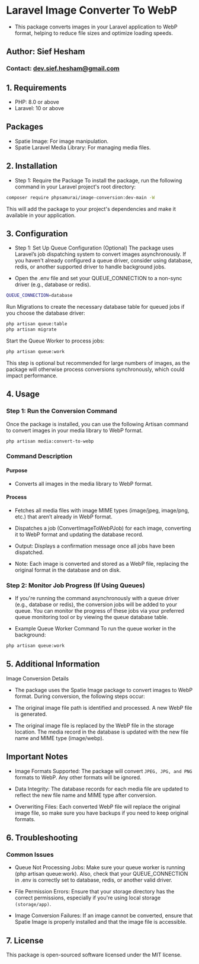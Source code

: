 # Laravel Image Converter To WebP

- This package converts images in your Laravel application to WebP format, helping to reduce file sizes and optimize loading speeds.

## Author: Sief Hesham

### Contact: <dev.sief.hesham@gmail.com>

## 1. Requirements

- PHP: 8.0 or above
- Laravel: 10 or above

## Packages

- Spatie Image: For image manipulation.
- Spatie Laravel Media Library: For managing media files.

## 2. Installation

- Step 1: Require the Package
To install the package, run the following command in your Laravel project's root directory:

```bash
composer require phpsamurai/image-conversion:dev-main -W
```

This will add the package to your project's dependencies and make it available in your application.

## 3. Configuration

- Step 1: Set Up Queue Configuration (Optional)
The package uses Laravel’s job dispatching system to convert images asynchronously. If you haven't already configured a queue driver, consider using database, redis, or another supported driver to handle background jobs.

- Open the .env file and set your QUEUE_CONNECTION to a non-sync driver (e.g., database or redis).

```bash
QUEUE_CONNECTION=database
```

Run Migrations to create the necessary database table for queued jobs if you choose the database driver:

```bash
php artisan queue:table
php artisan migrate
```

Start the Queue Worker to process jobs:

```bash
php artisan queue:work
```

This step is optional but recommended for large numbers of images, as the package will otherwise process conversions synchronously, which could impact performance.

## 4. Usage

### Step 1: Run the Conversion Command

Once the package is installed, you can use the following Artisan command to convert images in your media library to WebP format.

```bash
php artisan media:convert-to-webp
```

### Command Description

#### Purpose

- Converts all images in the media library to WebP format.

#### Process

- Fetches all media files with image MIME types (image/jpeg, image/png, etc.) that aren’t already in WebP format.

- Dispatches a job (ConvertImageToWebPJob) for each image, converting it to WebP format and updating the database record.

- Output: Displays a confirmation message once all jobs have been dispatched.

- Note: Each image is converted and stored as a WebP file, replacing the original format in the database and on disk.

### Step 2: Monitor Job Progress (If Using Queues)

- If you're running the command asynchronously with a queue driver (e.g., database or redis), the conversion jobs will be added to your queue. You can monitor the progress of these jobs via your preferred queue monitoring tool or by viewing the queue database table.

- Example Queue Worker Command To run the queue worker in the background:

```bash
php artisan queue:work
```

## 5. Additional Information

Image Conversion Details

- The package uses the Spatie Image package to convert images to WebP format. During conversion, the following steps occur:

- The original image file path is identified and processed.
A new WebP file is generated.

- The original image file is replaced by the WebP file in the storage location.
The media record in the database is updated with the new file name and MIME type (image/webp).

## Important Notes

- Image Formats Supported: The package will convert ``` JPEG, JPG, and PNG ``` formats to WebP. Any other formats will be ignored.

- Data Integrity: The database records for each media file are updated to reflect the new file name and MIME type after conversion.

- Overwriting Files: Each converted WebP file will replace the original image file, so make sure you have backups if you need to keep original formats.

## 6. Troubleshooting

### Common Issues

- Queue Not Processing Jobs: Make sure your queue worker is running (php artisan queue:work). Also, check that your QUEUE_CONNECTION in .env is correctly set to database, redis, or another valid driver.

- File Permission Errors: Ensure that your storage directory has the correct permissions, especially if you're using local storage ``` (storage/app) ```.

- Image Conversion Failures: If an image cannot be converted, ensure that Spatie Image is properly installed and that the image file is accessible.

## 7. License

This package is open-sourced software licensed under the MIT license.
